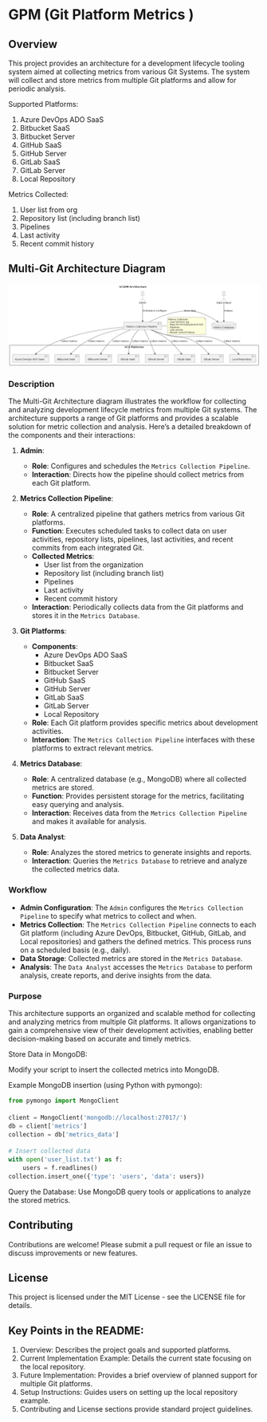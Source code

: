 # GPM (Git Platform Metrics )

## Overview
This project provides an architecture for a development lifecycle tooling system aimed at collecting metrics from various Git Systems. The system will collect and store metrics from multiple Git platforms and allow for periodic analysis.

Supported Platforms:
1. Azure DevOps ADO SaaS
1. Bitbucket SaaS
1. Bitbucket Server
1. GitHub SaaS
1. GitHub Server
1. GitLab SaaS
1. GitLab Server
1. Local Repository

Metrics Collected:
1. User list from org
1. Repository list (including branch list)
1. Pipelines
1. Last activity
1. Recent commit history




## Multi-Git Architecture Diagram

![Multi-Git Architecture Diagram](drawings/gpm.png)

### Description

The Multi-Git Architecture diagram illustrates the workflow for collecting and analyzing development lifecycle metrics from multiple Git systems. The architecture supports a range of Git platforms and provides a scalable solution for metric collection and analysis. Here’s a detailed breakdown of the components and their interactions:

1. **Admin**:
   - **Role**: Configures and schedules the `Metrics Collection Pipeline`.
   - **Interaction**: Directs how the pipeline should collect metrics from each Git platform.

2. **Metrics Collection Pipeline**:
   - **Role**: A centralized pipeline that gathers metrics from various Git platforms.
   - **Function**: Executes scheduled tasks to collect data on user activities, repository lists, pipelines, last activities, and recent commits from each integrated Git.
   - **Collected Metrics**:
     - User list from the organization
     - Repository list (including branch list)
     - Pipelines
     - Last activity
     - Recent commit history
   - **Interaction**: Periodically collects data from the Git platforms and stores it in the `Metrics Database`.

3. **Git Platforms**:
   - **Components**:
     - Azure DevOps ADO SaaS
     - Bitbucket SaaS
     - Bitbucket Server
     - GitHub SaaS
     - GitHub Server
     - GitLab SaaS
     - GitLab Server
     - Local Repository
   - **Role**: Each Git platform provides specific metrics about development activities.
   - **Interaction**: The `Metrics Collection Pipeline` interfaces with these platforms to extract relevant metrics.

4. **Metrics Database**:
   - **Role**: A centralized database (e.g., MongoDB) where all collected metrics are stored.
   - **Function**: Provides persistent storage for the metrics, facilitating easy querying and analysis.
   - **Interaction**: Receives data from the `Metrics Collection Pipeline` and makes it available for analysis.

5. **Data Analyst**:
   - **Role**: Analyzes the stored metrics to generate insights and reports.
   - **Interaction**: Queries the `Metrics Database` to retrieve and analyze the collected metrics data.

### Workflow

- **Admin Configuration**: The `Admin` configures the `Metrics Collection Pipeline` to specify what metrics to collect and when.
- **Metrics Collection**: The `Metrics Collection Pipeline` connects to each Git platform (including Azure DevOps, Bitbucket, GitHub, GitLab, and Local repositories) and gathers the defined metrics. This process runs on a scheduled basis (e.g., daily).
- **Data Storage**: Collected metrics are stored in the `Metrics Database`.
- **Analysis**: The `Data Analyst` accesses the `Metrics Database` to perform analysis, create reports, and derive insights from the data.

### Purpose

This architecture supports an organized and scalable method for collecting and analyzing metrics from multiple Git platforms. It allows organizations to gain a comprehensive view of their development activities, enabling better decision-making based on accurate and timely metrics.



Store Data in MongoDB:

Modify your script to insert the collected metrics into MongoDB.

Example MongoDB insertion (using Python with pymongo):

```python
from pymongo import MongoClient

client = MongoClient('mongodb://localhost:27017/')
db = client['metrics']
collection = db['metrics_data']

# Insert collected data
with open('user_list.txt') as f:
    users = f.readlines()
collection.insert_one({'type': 'users', 'data': users})
```

Query the Database: Use MongoDB query tools or applications to analyze the stored metrics.

## Contributing
Contributions are welcome! Please submit a pull request or file an issue to discuss improvements or new features.

## License
This project is licensed under the MIT License - see the LICENSE file for details.

## Key Points in the README:
1. Overview: Describes the project goals and supported platforms.
1. Current Implementation Example: Details the current state focusing on the local repository.
1. Future Implementation: Provides a brief overview of planned support for multiple Git platforms.
1. Setup Instructions: Guides users on setting up the local repository example.
1. Contributing and License sections provide standard project guidelines.







